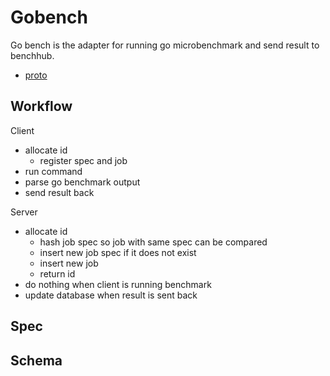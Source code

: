 # Gobench

Go bench is the adapter for running go microbenchmark and send result to benchhub.

- [proto](../../bhpb/gobench.proto)

## Workflow

Client

- allocate id
  - register spec and job
- run command
- parse go benchmark output
- send result back

Server

- allocate id
  - hash job spec so job with same spec can be compared
  - insert new job spec if it does not exist
  - insert new job
  - return id
- do nothing when client is running benchmark
- update database when result is sent back

## Spec



## Schema


